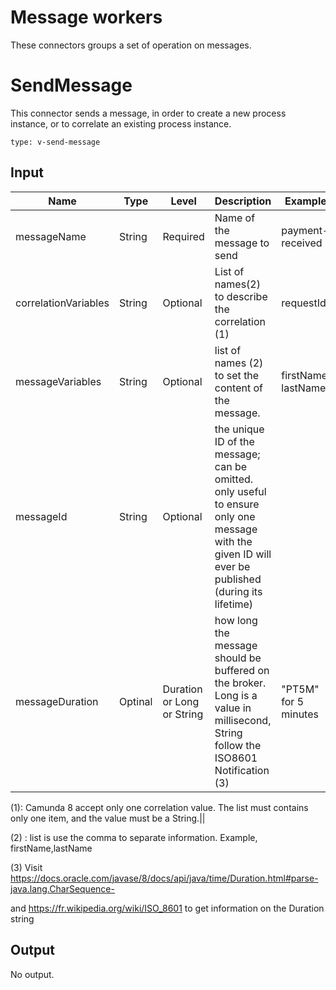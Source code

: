 # Message workers

These connectors groups a set of operation on messages.

# SendMessage

This connector sends a message, in order to create a new process instance, or to correlate an existing process instance.

````
type: v-send-message
````

## Input

| Name                 | Type    | Level                      | Description                                                                                                                                         | Example              |
|----------------------|---------|----------------------------|-----------------------------------------------------------------------------------------------------------------------------------------------------|----------------------|
| messageName          | String  | Required                   | Name of the message to send                                                                                                                         | payment-received     |
| correlationVariables | String  | Optional                   | List of names(2) to describe the correlation (1)                                                                                                    | requestId            |
| messageVariables     | String  | Optional                   | list of names (2) to set the content of the message.                                                                                                | firstName, lastName  |
| messageId            | String  | Optional                   | the unique ID of the message; can be omitted. only useful to ensure only one message with the given ID will ever be published (during its lifetime) ||     |
| messageDuration      | Optinal | Duration or Long or String | how long the message should be buffered on the broker. Long is a value in millisecond, String follow the ISO8601 Notification (3)                   | "PT5M" for 5 minutes |


(1): Camunda 8 accept only one correlation value. The list must contains only one item, and the value must be a
String.||

(2) : list is use the comma to separate information. Example, firstName,lastName

(3) Visit https://docs.oracle.com/javase/8/docs/api/java/time/Duration.html#parse-java.lang.CharSequence-

and https://fr.wikipedia.org/wiki/ISO_8601 to get information on the Duration string

## Output

No output.
